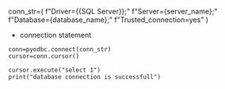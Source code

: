 conn_str=(
    f"Driver={{SQL Server}};"
    f"Server={server_name};"
    f"Database={database_name};"
    f"Trusted_connection=yes"
)


- connection statement
```
conn=pyodbc.connect(conn_str)
cursor=conn.cursor()

cursor.execute("select 1")
print("database connection is successfull")
```